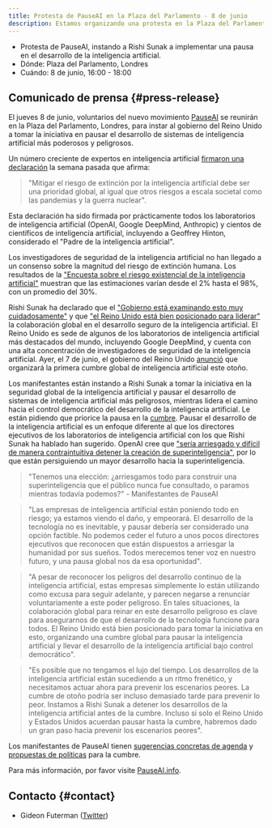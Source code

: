 ```yaml
---
title: Protesta de PauseAI en la Plaza del Parlamento - 8 de junio
description: Estamos organizando una protesta en la Plaza del Parlamento para exigir una cumbre que pause el desarrollo de la inteligencia artificial.
---
```


- Protesta de PauseAI, instando a Rishi Sunak a implementar una pausa en el desarrollo de la inteligencia artificial.
- Dónde: Plaza del Parlamento, Londres
- Cuándo: 8 de junio, 16:00 - 18:00

## Comunicado de prensa {#press-release}

El jueves 8 de junio, voluntarios del nuevo movimiento [PauseAI](http://pauseai.info) se reunirán en la Plaza del Parlamento, Londres, para instar al gobierno del Reino Unido a tomar la iniciativa en pausar el desarrollo de sistemas de inteligencia artificial más poderosos y peligrosos.

Un número creciente de expertos en inteligencia artificial [firmaron una declaración](https://www.safe.ai/statement-on-ai-risk) la semana pasada que afirma:

> "Mitigar el riesgo de extinción por la inteligencia artificial debe ser una prioridad global, al igual que otros riesgos a escala societal como las pandemias y la guerra nuclear".

Esta declaración ha sido firmada por prácticamente todos los laboratorios de inteligencia artificial (OpenAI, Google DeepMind, Anthropic) y cientos de científicos de inteligencia artificial, incluyendo a Geoffrey Hinton, considerado el "Padre de la inteligencia artificial".

Los investigadores de seguridad de la inteligencia artificial no han llegado a un consenso sobre la magnitud del riesgo de extinción humana.
Los resultados de la ["Encuesta sobre el riesgo existencial de la inteligencia artificial"](https://forum.effectivealtruism.org/posts/8CM9vZ2nnQsWJNsHx/existential-risk-from-ai-survey-results) muestran que las estimaciones varían desde el 2% hasta el 98%, con un promedio del 30%.

Rishi Sunak ha declarado que el ["Gobierno está examinando esto muy cuidadosamente"](https://twitter.com/RishiSunak/status/1663838958558539776) y que ["el Reino Unido está bien posicionado para liderar"](https://twitter.com/RishiSunak/status/1662369922234679297) la colaboración global en el desarrollo seguro de la inteligencia artificial.
El Reino Unido es sede de algunos de los laboratorios de inteligencia artificial más destacados del mundo, incluyendo Google DeepMind, y cuenta con una alta concentración de investigadores de seguridad de la inteligencia artificial.
Ayer, el 7 de junio, el gobierno del Reino Unido [anunció](https://www.gov.uk/government/news/uk-to-host-first-global-summit-on-artificial-intelligence) que organizará la primera cumbre global de inteligencia artificial este otoño.

Los manifestantes están instando a Rishi Sunak a tomar la iniciativa en la seguridad global de la inteligencia artificial y pausar el desarrollo de sistemas de inteligencia artificial más peligrosos, mientras lidera el camino hacia el control democrático del desarrollo de la inteligencia artificial.
Le están pidiendo que priorice la pausa en la [cumbre](https://pauseai.info/summit).
Pausar el desarrollo de la inteligencia artificial es un enfoque diferente al que los directores ejecutivos de los laboratorios de inteligencia artificial con los que Rishi Sunak ha hablado han sugerido.
OpenAI cree que ["sería arriesgado y difícil de manera contraintuitiva detener la creación de superinteligencia"](https://openai.com/blog/governance-of-superintelligence), por lo que están persiguiendo un mayor desarrollo hacia la superinteligencia.

> "Tenemos una elección: ¿arriesgamos todo para construir una superinteligencia que el público nunca fue consultado, o paramos mientras todavía podemos?" - Manifestantes de PauseAI

> "Las empresas de inteligencia artificial están poniendo todo en riesgo; ya estamos viendo el daño, y empeorará. El desarrollo de la tecnología no es inevitable, y pausar debería ser considerado una opción factible. No podemos ceder el futuro a unos pocos directores ejecutivos que reconocen que están dispuestos a arriesgar la humanidad por sus sueños. Todos merecemos tener voz en nuestro futuro, y una pausa global nos da esa oportunidad".

> "A pesar de reconocer los peligros del desarrollo continuo de la inteligencia artificial, estas empresas simplemente lo están utilizando como excusa para seguir adelante, y parecen negarse a renunciar voluntariamente a este poder peligroso. En tales situaciones, la colaboración global para reinar en este desarrollo peligroso es clave para asegurarnos de que el desarrollo de la tecnología funcione para todos. El Reino Unido está bien posicionado para tomar la iniciativa en esto, organizando una cumbre global para pausar la inteligencia artificial y llevar el desarrollo de la inteligencia artificial bajo control democrático".

> "Es posible que no tengamos el lujo del tiempo. Los desarrollos de la inteligencia artificial están sucediendo a un ritmo frenético, y necesitamos actuar ahora para prevenir los escenarios peores. La cumbre de otoño podría ser incluso demasiado tarde para prevenir lo peor. Instamos a Rishi Sunak a detener los desarrollos de la inteligencia artificial antes de la cumbre. Incluso si solo el Reino Unido y Estados Unidos acuerdan pausar hasta la cumbre, habremos dado un gran paso hacia prevenir los escenarios peores".

Los manifestantes de PauseAI tienen [sugerencias concretas de agenda](/summit) y [propuestas de políticas](/proposal) para la cumbre.

Para más información, por favor visite [PauseAI.info](http://pauseai.info).

## Contacto {#contact}

- Gideon Futerman ([Twitter](https://twitter.com/GFuterman))

